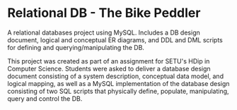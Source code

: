 # Relational DB - The Bike Peddler
A relational databases project using MySQL. Includes a DB design document, logical and conceptual ER diagrams, and DDL and DML scripts for defining and querying/manipulating the DB.

This project was created as part of an assignment for SETU's HDip in Computer Science. Students were asked to deliver a database design document consisting of a system description, conceptual data model, and logical mapping, as well as a MySQL implementation of the database design consisting of two SQL scripts that physically define, populate, manipulating, query and control the DB.
